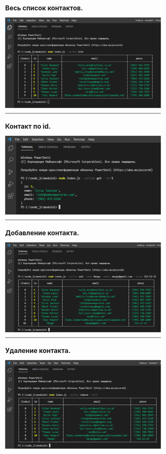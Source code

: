 ## Весь список контактов.

![#](./png/listContacts.png)

---

## Контакт по id.

![#](./png/getContactById.png)

---

## Добавление контакта.

![#](./png/addContact.png)

---

## Удаление контакта.

![#](./png/removeContact.png)
